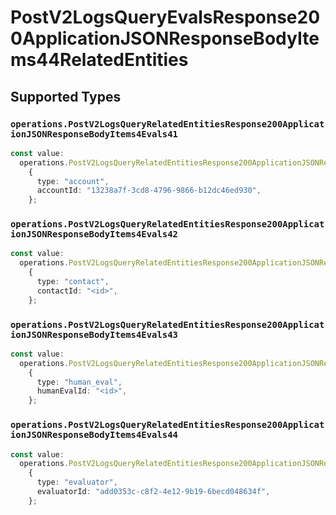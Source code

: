 # PostV2LogsQueryEvalsResponse200ApplicationJSONResponseBodyItems44RelatedEntities


## Supported Types

### `operations.PostV2LogsQueryRelatedEntitiesResponse200ApplicationJSONResponseBodyItems4Evals41`

```typescript
const value:
  operations.PostV2LogsQueryRelatedEntitiesResponse200ApplicationJSONResponseBodyItems4Evals41 =
    {
      type: "account",
      accountId: "13238a7f-3cd8-4796-9866-b12dc46ed930",
    };
```

### `operations.PostV2LogsQueryRelatedEntitiesResponse200ApplicationJSONResponseBodyItems4Evals42`

```typescript
const value:
  operations.PostV2LogsQueryRelatedEntitiesResponse200ApplicationJSONResponseBodyItems4Evals42 =
    {
      type: "contact",
      contactId: "<id>",
    };
```

### `operations.PostV2LogsQueryRelatedEntitiesResponse200ApplicationJSONResponseBodyItems4Evals43`

```typescript
const value:
  operations.PostV2LogsQueryRelatedEntitiesResponse200ApplicationJSONResponseBodyItems4Evals43 =
    {
      type: "human_eval",
      humanEvalId: "<id>",
    };
```

### `operations.PostV2LogsQueryRelatedEntitiesResponse200ApplicationJSONResponseBodyItems4Evals44`

```typescript
const value:
  operations.PostV2LogsQueryRelatedEntitiesResponse200ApplicationJSONResponseBodyItems4Evals44 =
    {
      type: "evaluator",
      evaluatorId: "add0353c-c8f2-4e12-9b19-6becd048634f",
    };
```

